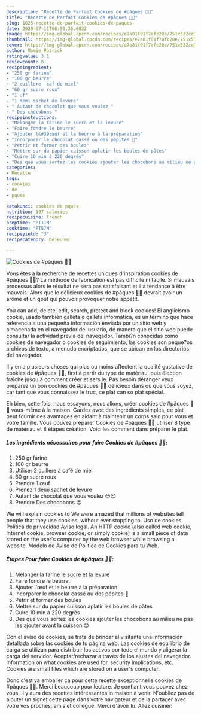 ```yaml
---
description: "Recette de Parfait Cookies de #pâques 🐣🐣"
title: "Recette de Parfait Cookies de #pâques 🐣🐣"
slug: 1625-recette-de-parfait-cookies-de-paques
date: 2020-07-11T06:50:35.683Z
image: https://img-global.cpcdn.com/recipes/e7a81f01f7afc28e/751x532cq70/cookies-de-paques-🐣🐣-photo-principale-de-la-recette.jpg
thumbnail: https://img-global.cpcdn.com/recipes/e7a81f01f7afc28e/751x532cq70/cookies-de-paques-🐣🐣-photo-principale-de-la-recette.jpg
cover: https://img-global.cpcdn.com/recipes/e7a81f01f7afc28e/751x532cq70/cookies-de-paques-🐣🐣-photo-principale-de-la-recette.jpg
author: Mamie Patrick
ratingvalue: 3.1
reviewcount: 8
recipeingredient:
- "250 gr farine"
- "100 gr beurre"
- "2 cuillere  caf de miel"
- "60 gr sucre roux"
- "1 uf"
- "1 demi sachet de levure"
- " Autant de chocolat que vous voulez "
- " Des chocobons "
recipeinstructions:
- "Mélanger la farine le sucre et la levure"
- "Faire fondre le beurre"
- "Ajouter l&#39;œuf et le beurre à la préparation"
- "Incorporer le chocolat cassé ou des pépites 🍫"
- "Pétrir et former des boules"
- "Mettre sur du papier cuisson aplatir les boules de pâtes"
- "Cuire 10 min à 220 degrés"
- "Des que vous sortez les cookies ajouter les chocobons au milieu ne pas les ajouter avant la cuisson 😊"
categories:
- Recette
tags:
- cookies
- de
- pques

katakunci: cookies de pques 
nutrition: 197 calories
recipecuisine: French
preptime: "PT11M"
cooktime: "PT57M"
recipeyield: "3"
recipecategory: Déjeuner

---
```



![Cookies de #pâques 🐣🐣](https://img-global.cpcdn.com/recipes/e7a81f01f7afc28e/751x532cq70/cookies-de-paques-🐣🐣-photo-principale-de-la-recette.jpg)

Vous êtes à la recherche de recettes uniques d'inspiration cookies de #pâques 🐣🐣? La méthode de fabrication est pas difficile ni facile. Si mauvais processus alors le résultat ne sera pas satisfaisant et il a tendance à être mauvais. Alors que le délicieux cookies de #pâques 🐣🐣 devrait avoir un arôme et un goût qui pouvoir provoquer notre appétit.

You can add, delete, edit, search, protect and block cookies! El anglicismo cookie, usado también galleta o galleta informática, es un término que hace referencia a una pequeña información enviada por un sitio web y almacenada en el navegador del usuario, de manera que el sitio web puede consultar la actividad previa del navegador. Tambi?n conocidas como cookies de navegador o cookies de seguimiento, las cookies son peque?os archivos de texto, a menudo encriptados, que se ubican en los directorios del navegador.

Il y en a plusieurs choses qui plus ou moins affectent la qualité gustative de cookies de #pâques 🐣🐣, first à partir du type de matériau, puis élection fraîche jusqu'à comment créer et sers le. Pas besoin déranger veux préparez un bon cookies de #pâques 🐣🐣 délicieux dans où que vous soyez, car tant que vous connaissez le truc, ce plat can so plat spécial.


Eh bien, cette fois, nous essayons, nous allons, créer cookies de #pâques 🐣🐣 vous-même à la maison. Gardez avec des ingrédients simples, ce plat peut fournir des avantages en aidant à maintenir un corps sain pour vous et votre famille. Vous pouvez préparer Cookies de #pâques 🐣🐣 utiliser 8 type de matériau et 8 étapes création. Voici les comment dans préparer le plat.

<!--inarticleads1-->

##### Les ingrédients nécessaires pour faire Cookies de #pâques 🐣🐣:

1.  250 gr farine
1.  100 gr beurre
1. Utiliser 2 cuillere à café de miel
1.  60 gr sucre roux
1. Prendre 1 œuf
1. Prenez 1 demi sachet de levure
1.   Autant de chocolat que vous voulez 😍😍
1. Prendre  Des chocobons 😍


We will explain cookies to We were amazed that millions of websites tell people that they use cookies, without ever stopping to. Uso de cookies Política de privacidad Aviso legal. An HTTP cookie (also called web cookie, Internet cookie, browser cookie, or simply cookie) is a small piece of data stored on the user&#39;s computer by the web browser while browsing a website. Modelo de Aviso de Politica de Cookies para tu Web. 

<!--inarticleads2-->

##### Étapes Pour faire Cookies de #pâques 🐣🐣:

1. Mélanger la farine le sucre et la levure
1. Faire fondre le beurre
1. Ajouter l&#39;œuf et le beurre à la préparation
1. Incorporer le chocolat cassé ou des pépites 🍫
1. Pétrir et former des boules
1. Mettre sur du papier cuisson aplatir les boules de pâtes
1. Cuire 10 min à 220 degrés
1. Des que vous sortez les cookies ajouter les chocobons au milieu ne pas les ajouter avant la cuisson 😊


Con el aviso de cookies, se trata de brindar al visitante una información detallada sobre las cookies de tu página web. Las cookies de equilibrio de carga se utilizan para distribuir los activos por todo el mundo y aligerar la carga del servidor. Aceptar/rechazar a través de los ajustes del navegador. Information on what cookies are used for, security implications, etc. Cookies are small files which are stored on a user&#39;s computer. 


Donc c'est va emballer ça pour cette recette exceptionnelle cookies de #pâques 🐣🐣. Merci beaucoup pour lecture. Je confiant vous pouvez chez vous. Il y aura des recettes  intéressantes in maison à venir. N'oubliez pas de ajouter un signet cette page dans votre navigateur et de la partager avec votre vos proches, amis et collègue. Merci d'avoir lu. Allez cuisiner!
